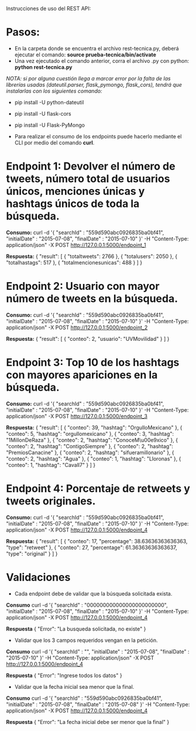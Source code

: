 Instrucciones de uso del REST API:

# Pasos:
- En la carpeta donde se encuentra el archivo rest-tecnica.py, deberá ejecutar el comando: **source prueba-tecnica/bin/activate**
- Una vez ejecutado el comando anterior, corra el archivo .py con python: **python rest-tecnica.py**

*NOTA: si por alguna cuestión llega a marcar error por la falta de las librerías usadas (dateutil.parser, flask_pymongo, flask_cors), tendrá que instalarlas con los siguientes comando:*

- pip install -U python-dateutil
- pip install -U flask-cors
- pip install -U Flask-PyMongo

- Para realizar el consumo de los endpoints puede hacerlo mediante el CLI por medio del comando **curl**.

# Endpoint 1: Devolver el número de tweets, número total de usuarios únicos, menciones únicas y hashtags únicos de toda la búsqueda.

**Consumo:**
curl -d '{ "searchId" : "559d590abc0926835ba0bf41", "initialDate" : "2015-07-08", "finalDate" : "2015-07-10" }' -H "Content-Type: application/json" -X POST http://127.0.0.1:5000/endpoint_1

**Respuesta:**
{
  "result": [
    {
      "totaltweets": 2766
    },
    {
      "totalusers": 2050
    },
    {
      "totalhastags": 517
    },
    {
      "totalmencionesunicas": 488
    }
  ]
}

# Endpoint 2: Usuario con mayor número de tweets en la búsqueda.

**Consumo:**
curl -d '{ "searchId" : "559d590abc0926835ba0bf41", "initialDate" : "2015-07-08", "finalDate" : "2015-07-10" }' -H "Content-Type: application/json" -X POST http://127.0.0.1:5000/endpoint_2

**Respuesta:**
{
  "result": [
    {
      "conteo": 2,
      "usuario": "UVMovilidad"
    }
  ]
}


# Endpoint 3: Top 10 de los hashtags con mayores apariciones en la búsqueda.

**Consumo:**
curl -d '{ "searchId" : "559d590abc0926835ba0bf41", "initialDate" : "2015-07-08", "finalDate" : "2015-07-10" }' -H "Content-Type: application/json" -X POST http://127.0.0.1:5000/endpoint_3

**Respuesta:**
{
  "result": [
    {
      "conteo": 39,
      "hashtag": "OrgulloMexicano"
    },
    {
      "conteo": 5,
      "hashtag": "orgullomexicano"
    },
    {
      "conteo": 3,
      "hashtag": "1MillonDeRaza"
    },
    {
      "conteo": 2,
      "hashtag": "ConoceM\u00e9xico"
    },
    {
      "conteo": 2,
      "hashtag": "ContigoSiempre"
    },
    {
      "conteo": 2,
      "hashtag": "PremiosCanacine"
    },
    {
      "conteo": 2,
      "hashtag": "sifueramillonario"
    },
    {
      "conteo": 2,
      "hashtag": "Agua"
    },
    {
      "conteo": 1,
      "hashtag": "Lloronas"
    },
    {
      "conteo": 1,
      "hashtag": "Cavall7"
    }
  ]
}

# Endpoint 4: Porcentaje de retweets y tweets originales.

**Consumo:**
curl -d '{ "searchId" : "559d590abc0926835ba0bf41", "initialDate" : "2015-07-08", "finalDate" : "2015-07-10" }' -H "Content-Type: application/json" -X POST http://127.0.0.1:5000/endpoint_4

**Respuesta:**
{
  "result": [
    {
      "conteo": 17,
      "percentage": 38.63636363636363,
      "type": "retweet"
    },
    {
      "conteo": 27,
      "percentage": 61.36363636363637,
      "type": "original"
    }
  ]
}

# Validaciones

- Cada endpoint debe de validar que la búsqueda solicitada exista.

**Consumo**
curl -d '{ "searchId" : "000000000000000000000000", "initialDate" : "2015-07-08", "finalDate" : "2015-07-10" }' -H "Content-Type: application/json" -X POST http://127.0.0.1:5000/endpoint_4

**Respuesta**
{
  "Error": "La busqueda solicitada, no existe"
}


- Validar que los 3 campos requeridos vengan en la petición.

**Consumo**
curl -d '{ "searchId" : "", "initialDate" : "2015-07-08", "finalDate" : "2015-07-10" }' -H "Content-Type: application/json" -X POST http://127.0.0.1:5000/endpoint_4

**Respuesta**
{
  "Error": "Ingrese todos los datos"
}


- Validar que la fecha inicial sea menor que la final.

**Consumo**
curl -d '{ "searchId" : "559d590abc0926835ba0bf41", "initialDate" : "2015-07-08", "finalDate" : "2015-07-08" }' -H "Content-Type: application/json" -X POST http://127.0.0.1:5000/endpoint_4

**Respuesta**
{
  "Error": "La fecha inicial debe ser menor que la final"
}
